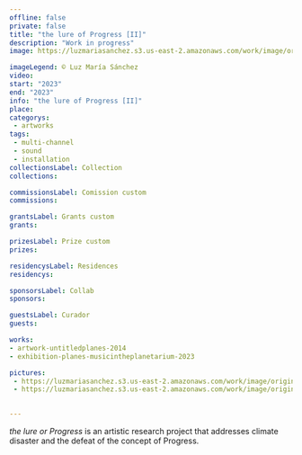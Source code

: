 ```yaml
---
offline: false
private: false
title: "the lure of Progress [II]"
description: "Work in progress"
image: https://luzmariasanchez.s3.us-east-2.amazonaws.com/work/image/original/tlop_2.jpg

imageLegend: © Luz María Sánchez
video: 
start: "2023"
end: "2023"
info: "the lure of Progress [II]"
place: 
categorys:
 - artworks
tags:
 - multi-channel
 - sound
 - installation
collectionsLabel: Collection
collections:

commissionsLabel: Comission custom
commissions:

grantsLabel: Grants custom
grants:

prizesLabel: Prize custom
prizes:

residencysLabel: Residences
residencys:

sponsorsLabel: Collab
sponsors:

guestsLabel: Curador
guests:

works:
- artwork-untitledplanes-2014
- exhibition-planes-musicintheplanetarium-2023

pictures:
 - https://luzmariasanchez.s3.us-east-2.amazonaws.com/work/image/original/tlop_2.jpg | 2023. the lure of Progress [II] Digital video still.
 - https://luzmariasanchez.s3.us-east-2.amazonaws.com/work/image/original/tlop_1.jpg | 2023. the lure of Progress [II] Digital video still.
 

---
```


*the lure or Progress* is an artistic research project that addresses climate disaster and the defeat of the concept of Progress. 

